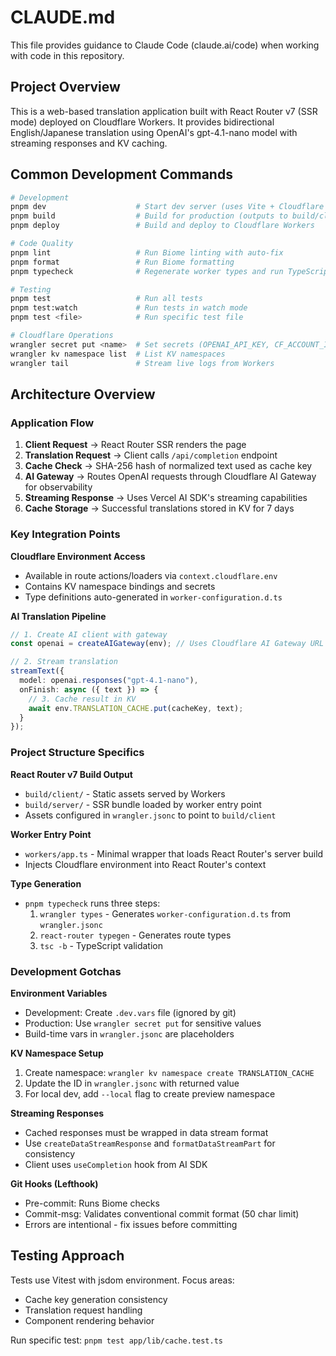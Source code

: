 # CLAUDE.md

This file provides guidance to Claude Code (claude.ai/code) when working with code in this repository.

## Project Overview

This is a web-based translation application built with React Router v7 (SSR mode) deployed on Cloudflare Workers. It provides bidirectional English/Japanese translation using OpenAI's gpt-4.1-nano model with streaming responses and KV caching.

## Common Development Commands

```bash
# Development
pnpm dev                    # Start dev server (uses Vite + Cloudflare Workers)
pnpm build                  # Build for production (outputs to build/client and build/server)
pnpm deploy                 # Build and deploy to Cloudflare Workers

# Code Quality
pnpm lint                   # Run Biome linting with auto-fix
pnpm format                 # Run Biome formatting
pnpm typecheck              # Regenerate worker types and run TypeScript check

# Testing
pnpm test                   # Run all tests
pnpm test:watch             # Run tests in watch mode
pnpm test <file>            # Run specific test file

# Cloudflare Operations
wrangler secret put <name>  # Set secrets (OPENAI_API_KEY, CF_ACCOUNT_ID, AI_GATEWAY_ID)
wrangler kv namespace list  # List KV namespaces
wrangler tail               # Stream live logs from Workers
```

## Architecture Overview

### Application Flow
1. **Client Request** → React Router SSR renders the page
2. **Translation Request** → Client calls `/api/completion` endpoint
3. **Cache Check** → SHA-256 hash of normalized text used as cache key
4. **AI Gateway** → Routes OpenAI requests through Cloudflare AI Gateway for observability
5. **Streaming Response** → Uses Vercel AI SDK's streaming capabilities
6. **Cache Storage** → Successful translations stored in KV for 7 days

### Key Integration Points

**Cloudflare Environment Access**
- Available in route actions/loaders via `context.cloudflare.env`
- Contains KV namespace bindings and secrets
- Type definitions auto-generated in `worker-configuration.d.ts`

**AI Translation Pipeline**
```typescript
// 1. Create AI client with gateway
const openai = createAIGateway(env); // Uses Cloudflare AI Gateway URL

// 2. Stream translation
streamText({
  model: openai.responses("gpt-4.1-nano"),
  onFinish: async ({ text }) => {
    // 3. Cache result in KV
    await env.TRANSLATION_CACHE.put(cacheKey, text);
  }
});
```

### Project Structure Specifics

**React Router v7 Build Output**
- `build/client/` - Static assets served by Workers
- `build/server/` - SSR bundle loaded by worker entry point
- Assets configured in `wrangler.jsonc` to point to `build/client`

**Worker Entry Point**
- `workers/app.ts` - Minimal wrapper that loads React Router's server build
- Injects Cloudflare environment into React Router's context

**Type Generation**
- `pnpm typecheck` runs three steps:
  1. `wrangler types` - Generates `worker-configuration.d.ts` from `wrangler.jsonc`
  2. `react-router typegen` - Generates route types
  3. `tsc -b` - TypeScript validation

### Development Gotchas

**Environment Variables**
- Development: Create `.dev.vars` file (ignored by git)
- Production: Use `wrangler secret put` for sensitive values
- Build-time vars in `wrangler.jsonc` are placeholders

**KV Namespace Setup**
1. Create namespace: `wrangler kv namespace create TRANSLATION_CACHE`
2. Update the ID in `wrangler.jsonc` with returned value
3. For local dev, add `--local` flag to create preview namespace

**Streaming Responses**
- Cached responses must be wrapped in data stream format
- Use `createDataStreamResponse` and `formatDataStreamPart` for consistency
- Client uses `useCompletion` hook from AI SDK

**Git Hooks (Lefthook)**
- Pre-commit: Runs Biome checks
- Commit-msg: Validates conventional commit format (50 char limit)
- Errors are intentional - fix issues before committing

## Testing Approach

Tests use Vitest with jsdom environment. Focus areas:
- Cache key generation consistency
- Translation request handling
- Component rendering behavior

Run specific test: `pnpm test app/lib/cache.test.ts`